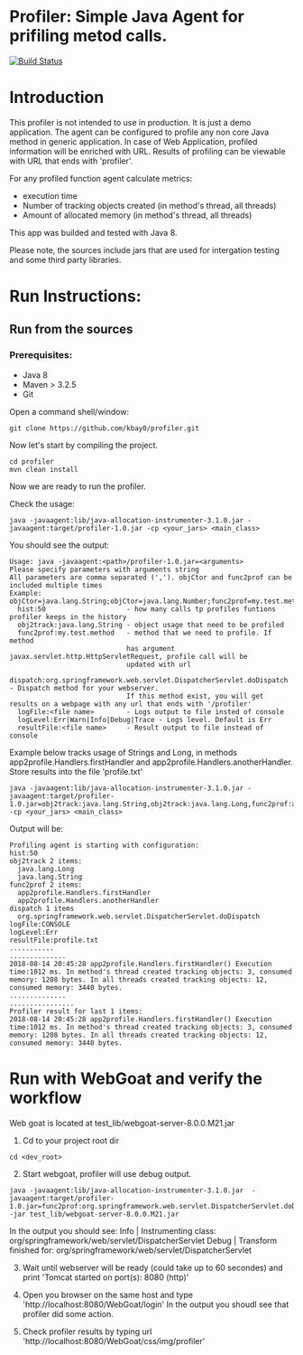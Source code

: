 # Profiler: Simple Java Agent for prifiling metod calls.

[![Build Status](https://travis-ci.com/kbay0/profiler.svg?branch=master)](https://travis-ci.com/kbay0/profiler)

# Introduction

This profiler is not intended to use in production. It is just a demo application.
The agent can be configured to profile any non core Java method in generic application. In case of Web Application, profiled information will be enriched with URL. Results of profiling can be viewable with URL that ends with 'profiler'.

For any profiled function agent calculate metrics:
- execution time
- Number of tracking objects created (in method's thread, all threads)
- Amount of allocated memory (in method's thread, all threads)

This app was builded and tested with Java 8.

Please note, the sources include jars that are used for intergation testing and some third party libraries.

# Run Instructions:

## Run from the sources

### Prerequisites:

* Java 8
* Maven > 3.2.5
* Git

Open a command shell/window:

```Shell
git clone https://github.com/kbay0/profiler.git
```

Now let's start by compiling the project.

```Shell
cd profiler
mvn clean install
```

Now we are ready to run the profiler.

Check the usage:
```Shell
java -javaagent:lib/java-allocation-instrumenter-3.1.0.jar -javaagent:target/profiler-1.0.jar -cp <your_jars> <main_class>
```
You should see the output:
```
Usage: java -javaagent:<path>/profiler-1.0.jar=<arguments>
Please specify parameters with arguments string
All parameters are comma separated (','). objCtor and func2prof can be included multiple times
Example: objCtor=java.lang.String;objCtor=java.lang.Number;func2prof=my.test.method
  hist:50                    - how many calls tp profiles funtions profiler keeps in the history
  obj2track:java.lang.String - object usage that need to be profiled
  func2prof:my.test.method   - method that we need to profile. If method
                             has argument javax.servlet.http.HttpServletRequest, profile call will be
                             updated with url
  dispatch:org.springframework.web.servlet.DispatcherServlet.doDispatch - Dispatch method for your webserver.
                             If this method exist, you will get results on a webpage with any url that ends with '/profiler'
  logFile:<file name>        - Logs output to file insted of console
  logLevel:Err|Warn|Info|Debug|Trace - Logs level. Default is Err
  resultFile:<file name>     - Result output to file instead of console
```


Example below tracks usage of Strings and Long, in methods app2profile.Handlers.firstHandler and app2profile.Handlers.anotherHandler. Store results into the file 'profile.txt'

```
java -javaagent:lib/java-allocation-instrumenter-3.1.0.jar -javaagent:target/profiler-1.0.jar=obj2track:java.lang.String,obj2track:java.lang.Long,func2prof:app2profile.Handlers.firstHandler,func2prof:app2profile.Handlers.anotherHandler,resultFile=profile.txt -cp <your_jars> <main_class>
```
Output will be:
```
Profiling agent is starting with configuration:
hist:50
obj2track 2 items:
  java.lang.Long
  java.lang.String
func2prof 2 items:
  app2profile.Handlers.firstHandler
  app2profile.Handlers.anotherHandler
dispatch 1 items
  org.springframework.web.servlet.DispatcherServlet.doDispatch
logFile:CONSOLE
logLevel:Err
resultFile:profile.txt
...........
..............
2018-08-14 20:45:28 app2profile.Handlers.firstHandler() Execution time:1012 ms. In method's thread created tracking objects: 3, consumed memory: 1208 bytes. In all threads created tracking objects: 12, consumed memory: 3440 bytes.
..............
................
Profiler result for last 1 items:
2018-08-14 20:45:28 app2profile.Handlers.firstHandler() Execution time:1012 ms. In method's thread created tracking objects: 3, consumed memory: 1208 bytes. In all threads created tracking objects: 12, consumed memory: 3440 bytes.
```
# Run with WebGoat and verify the workflow

Web goat is located at test_lib/webgoat-server-8.0.0.M21.jar

1. Cd to your project root dir
```
cd <dev_root>
```
2. Start webgoat, profiler will use debug output.
```
java -javaagent:lib/java-allocation-instrumenter-3.1.0.jar  -javaagent:target/profiler-1.0.jar=func2prof:org.springframework.web.servlet.DispatcherServlet.doDispatch,obj2track:java.lang.String,logLevel:Debug -jar test_lib/webgoat-server-8.0.0.M21.jar
```
In the output you should see:
Info  | Instrumenting class: org/springframework/web/servlet/DispatcherServlet
Debug | Transform finished for: org/springframework/web/servlet/DispatcherServlet

3. Wait until webserver will be ready (could take up to 60 secondes) and print 'Tomcat started on port(s): 8080 (http)'

4. Open you browser on the same host and type 'http://localhost:8080/WebGoat/login'
In the output you shoudl see that profiler did some action.

5. Check profiler results by typing url 'http://localhost:8080/WebGoat/css/img/profiler'
